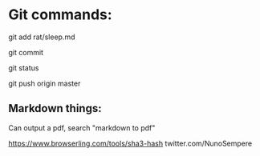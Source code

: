 # Git commands:
git add rat/sleep.md

git commit

git status

git push origin master

## Markdown things:
Can output a pdf, search "markdown to pdf"

https://www.browserling.com/tools/sha3-hash
twitter.com/NunoSempere
